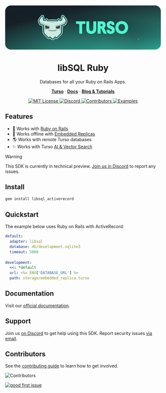 <p align="center">
  <a href="https://tur.so/turso-activerecord">
    <picture>
      <img src="/.github/cover.png" alt="libSQL Ruby" />
    </picture>
  </a>
  <h1 align="center">libSQL Ruby</h1>
</p>

<p align="center">
  Databases for all your Ruby on Rails Apps.
</p>

<p align="center">
  <a href="https://tur.so/turso-activerecord"><strong>Turso</strong></a> ·
  <a href="https://docs.turso.tech"><strong>Docs</strong></a> ·
  <a href="https://turso.tech/blog"><strong>Blog &amp; Tutorials</strong></a>
</p>

<p align="center">
  <a href="LICENSE">
    <picture>
      <img src="https://img.shields.io/github/license/tursodatabase/libsql-activrecord?color=0F624B" alt="MIT License" />
    </picture>
  </a>
  <a href="https://tur.so/discord-activerecord">
    <picture>
      <img src="https://img.shields.io/discord/933071162680958986?color=0F624B" alt="Discord" />
    </picture>
  </a>
  <a href="#contributors">
    <picture>
      <img src="https://img.shields.io/github/contributors/tursodatabase/libsql-activerecord?color=0F624B" alt="Contributors" />
    </picture>
  </a>
  <a href="/examples">
    <picture>
      <img src="https://img.shields.io/badge/browse-examples-0F624B" alt="Examples" />
    </picture>
  </a>
</p>

## Features

- 🚆 Works with [Ruby on Rails](https://rubyonrails.org)
- 🔌 Works offline with [Embedded Replicas](https://docs.turso.tech/features/embedded-replicas/introduction)
- 🌎 Works with remote Turso databases
- ✨ Works with Turso [AI & Vector Search](https://docs.turso.tech/features/ai-and-embeddings)

> [!WARNING]
> This SDK is currently in technical preview. <a href="https://tur.so/discord-activerecord">Join us in Discord</a> to report any issues.

## Install

```bash
gem install libsql_activerecord
```

## Quickstart

The example below uses Ruby on Rails with ActiveRecord:

```yml
default:
  adapter: libsql
  database: db/development.sqlite3
  timeout: 5000

development:
  <<: *default
  url: <%= ENV['DATABASE_URL'] %>
  path: storage/embedded_replica.turso
```

## Documentation

Visit our [official documentation](https://docs.turso.tech).

## Support

Join us [on Discord](https://tur.so/discord-activerecord) to get help using this SDK. Report security issues [via email](mailto:security@turso.tech).

## Contributors

See the [contributing guide](CONTRIBUTING.md) to learn how to get involved.

![Contributors](https://contrib.nn.ci/api?repo=tursodatabase/libsql-activerecord)

<a href="https://github.com/tursodatabase/libsql-activerecord/issues?q=is%3Aopen+is%3Aissue+label%3A%22good+first+issue%22">
  <picture>
    <img src="https://img.shields.io/github/issues-search/tursodatabase/libsql-activerecord?label=good%20first%20issue&query=label%3A%22good%20first%20issue%22%20&color=0F624B" alt="good first issue" />
  </picture>
</a>
